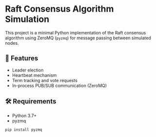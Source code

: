 # Raft Consensus Algorithm Simulation

This project is a minimal Python implementation of the Raft consensus algorithm using ZeroMQ (`pyzmq`) for message passing between simulated nodes.

## 🧠 Features
- Leader election
- Heartbeat mechanism
- Term tracking and vote requests
- In-process PUB/SUB communication (ZeroMQ)

## 🛠 Requirements
- Python 3.7+
- pyzmq

```bash
pip install pyzmq
